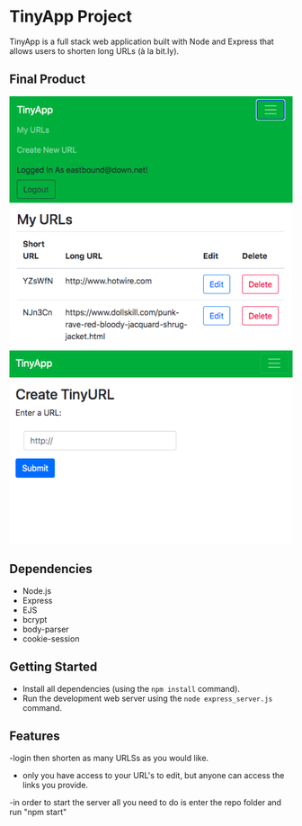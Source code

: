 # TinyApp Project

TinyApp is a full stack web application built with Node and Express that allows users to shorten long URLs (à la bit.ly).

## Final Product

!["URLs list with logged-in user"](https://github.com/DyerMaker42/Tiny_App/blob/master/docs/logged%20in.png?raw=true)
!["New URL page"](https://github.com/DyerMaker42/Tiny_App/blob/master/docs/new-url-page.png?raw=true)

## Dependencies

- Node.js
- Express
- EJS
- bcrypt
- body-parser
- cookie-session

## Getting Started

- Install all dependencies (using the `npm install` command).
- Run the development web server using the `node express_server.js` command.

## Features
-login then shorten as many URLSs as you would like.

- only you have access to your URL's to edit, but anyone can access the links you provide.

-in order to start the server all you need to do is enter the repo folder and run "npm start"
